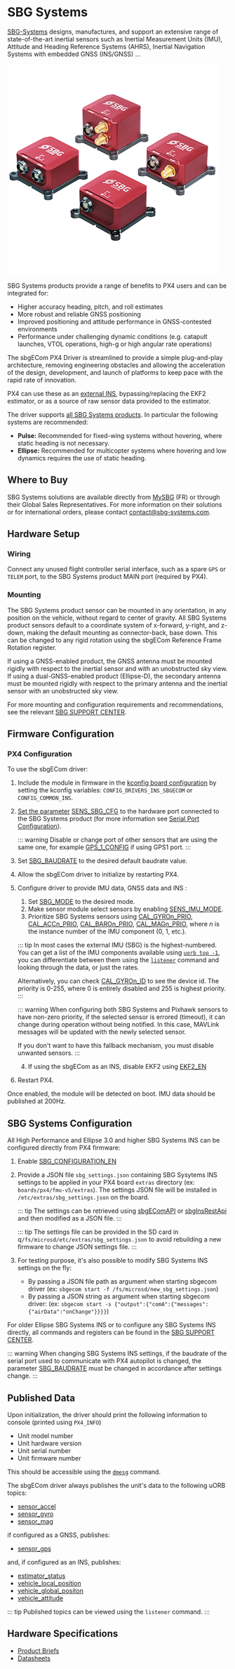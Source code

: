 # SBG Systems

[SBG-Systems](https://www.sbg-systems.com/) designs, manufactures, and support an extensive range of state-of-the-art inertial sensors such as Inertial Measurement Units (IMU), Attitude and Heading Reference Systems (AHRS), Inertial Navigation Systems with embedded GNSS (INS/GNSS) …

![Ellipse](../../assets/hardware/sensors/inertial/ellipse-inertial-navigation-system.png)

SBG Systems products provide a range of benefits to PX4 users and can be integrated for:

- Higher accuracy heading, pitch, and roll estimates
- More robust and reliable GNSS positioning
- Improved positioning and attitude performance in GNSS-contested environments
- Performance under challenging dynamic conditions (e.g. catapult launches, VTOL operations, high-g or high angular rate operations)

The sbgECom PX4 Driver is streamlined to provide a simple plug-and-play architecture, removing engineering obstacles and allowing the acceleration of the design, development, and launch of platforms to keep pace with the rapid rate of innovation.

PX4 can use these as an [external INS](../sensor/inertial_navigation_systems.md), bypassing/replacing the EKF2 estimator, or as a source of raw sensor data provided to the estimator.

The driver supports [all SBG Systems products](https://www.sbg-systems.com/products/).
In particular the following systems are recommended:

- **Pulse:** Recommended for fixed-wing systems without hovering, where static heading is not necessary.
- **Ellipse:** Recommended for multicopter systems where hovering and low dynamics requires the use of static heading.

## Where to Buy

SBG Systems solutions are available directly from [MySBG](https://account.sbg-systems.com/realms/sbg/protocol/openid-connect/auth?client_id=my-sbg-sso&redirect_uri=https%3A%2F%2Fmy.sbg-systems.com%2Foidc%3Ftarget%3D%252F&response_type=code&scope=openid+email+profile&state=93af390a93994b6c89162e080c431df9&code_challenge=1ZGBaGQhWuu5_v68vKVUaxlQqqh8UTqsV_8HwcsJrBg&code_challenge_method=S256) (FR) or through their Global Sales Representatives. For more information on their solutions or for international orders, please contact contact@sbg-systems.com.

## Hardware Setup

### Wiring

Connect any unused flight controller serial interface, such as a spare `GPS` or `TELEM` port, to the SBG Systems product MAIN port (required by PX4).

### Mounting

The SBG Systems product sensor can be mounted in any orientation, in any position on the vehicle, without regard to center of gravity.
All SBG Systems product sensors default to a coordinate system of x-forward, y-right, and z-down, making the default mounting as connector-back, base down.
This can be changed to any rigid rotation using the sbgECom Reference Frame Rotation register.

If using a GNSS-enabled product, the GNSS antenna must be mounted rigidly with respect to the inertial sensor and with an unobstructed sky view. If using a dual-GNSS-enabled product (Ellipse-D), the secondary antenna must be mounted rigidly with respect to the primary antenna and the inertial sensor with an unobstructed sky view.

For more mounting and configuration requirements and recommendations, see the relevant [SBG SUPPORT CENTER](https://support.sbg-systems.com/sc).

## Firmware Configuration

### PX4 Configuration

To use the sbgECom driver:

1. Include the module in firmware in the [kconfig board configuration](../hardware/porting_guide_config.md#px4-board-configuration-kconfig) by setting the kconfig variables: `CONFIG_DRIVERS_INS_SBGECOM` or `CONFIG_COMMON_INS`.
2. [Set the parameter](../advanced_config/parameters.md) [SENS_SBG_CFG](../advanced_config/parameter_reference.md#SENS_SBG_CFG) to the hardware port connected to the SBG Systems product (for more information see [Serial Port Configuration](../peripherals/serial_configuration.md)).

   ::: warning
   Disable or change port of other sensors that are using the same one, for example [GPS_1_CONFIG](../advanced_config/parameter_reference.md#GPS_1_CONFIG) if using GPS1 port.
   :::

3. Set [SBG_BAUDRATE](../advanced_config/parameter_reference.md#SBG_BAUDRATE) to the desired default baudrate value.
4. Allow the sbgECom driver to initialize by restarting PX4.
5. Configure driver to provide IMU data, GNSS data and INS :

   1. Set [SBG_MODE](../advanced_config/parameter_reference.md#SBG_MODE) to the desired mode.
   2. Make sensor module select sensors by enabling [SENS_IMU_MODE](../advanced_config/parameter_reference.md#SENS_IMU_MODE).
   3. Prioritize SBG Systems sensors using [CAL_GYROn_PRIO](../advanced_config/parameter_reference.md#CAL_GYRO0_PRIO), [CAL_ACCn_PRIO](../advanced_config/parameter_reference.md#CAL_ACC0_PRIO), [CAL_BAROn_PRIO](../advanced_config/parameter_reference.md#CAL_BARO0_PRIO), [CAL_MAGn_PRIO](../advanced_config/parameter_reference.md#CAL_MAG0_PRIO), where _n_ is the instance number of the IMU component (0, 1, etc.).

   ::: tip
   In most cases the external IMU (SBG) is the highest-numbered.
   You can get a list of the IMU components available using [`uorb top -1`](../middleware/uorb.md#uorb-top-command), you can differentiate between them using the [`listener`](../modules/modules_command.md#listener) command and looking through the data, or just the rates.

   Alternatively, you can check [CAL_GYROn_ID](../advanced_config/parameter_reference.md#CAL_GYRO0_ID) to see the device id.
   The priority is 0-255, where 0 is entirely disabled and 255 is highest priority.
   :::

   ::: warning
   When configuring both SBG Systems and Pixhawk sensors to have non-zero priority, if the selected sensor is errored (timeout), it can change during operation without being notified.
   In this case, MAVLink messages will be updated with the newly selected sensor.

   If you don't want to have this fallback mechanism, you must disable unwanted sensors.
   :::

   4. If using the sbgECom as an INS, disable EKF2 using [EKF2_EN](../advanced_config/parameter_reference.md#EKF2_EN)

6. Restart PX4.

Once enabled, the module will be detected on boot.
IMU data should be published at 200Hz.

## SBG Systems Configuration

All High Performance and Ellipse 3.0 and higher SBG Systems INS can be configured directly from PX4 firmware:

1. Enable [SBG_CONFIGURATION_EN](../advanced_config/parameter_reference.md#SBG_CONFIGURATION_EN)
2. Provide a JSON file `sbg_settings.json` containing SBG Sysytems INS settings to be applied in your PX4 board `extras` directory (ex: `boards/px4/fmu-v5/extras`). The settings JSON file will be installed in `/etc/extras/sbg_settings.json` on the board.

   ::: tip
   The settings can be retrieved using [sbgEComAPI](https://github.com/SBG-Systems/sbgECom/tree/main/tools/sbgEComApi) or [sbgInsRestApi](https://developer.sbg-systems.com/sbgInsRestApi/1.3/#tag/Settings) and then modified as a JSON file.
   :::

   ::: tip
   The settings file can be provided in the SD card in q`/fs/microsd/etc/extras/sbg_settings.json` to avoid rebuilding a new firmware to change JSON settings file.
   :::

3. For testing purpose, it's also possible to modify SBG Systems INS settings on the fly:

   - By passing a JSON file path as argument when starting sbgecom driver (ex: `sbgecom start -f /fs/microsd/new_sbg_settings.json`)
   - By passing a JSON string as argument when starting sbgecom driver: (ex: `sbgecom start -s {"output":{"comA":{"messages":{"airData":"onChange"}}}}`)

For older Ellipse SBG Systems INS or to configure any SBG Systems INS directly, all commands and registers can be found in the [SBG SUPPORT CENTER](https://support.sbg-systems.com/sc).

::: warning
When changing SBG Systems INS settings, if the baudrate of the serial port used to communicate with PX4 autopilot is changed, the parameter [SBG_BAUDRATE](../advanced_config/parameter_reference.md#SBG_BAUDRATE) must be changed in accordance after settings change.
:::

## Published Data

Upon initialization, the driver should print the following information to console (printed using `PX4_INFO`)

- Unit model number
- Unit hardware version
- Unit serial number
- Unit firmware number

This should be accessible using the [`dmesg`](../modules/modules_system.md#dmesg) command.

The sbgECom driver always publishes the unit's data to the following uORB topics:

- [sensor_accel](../msg_docs/SensorAccel.md)
- [sensor_gyro](../msg_docs/SensorGyro.md)
- [sensor_mag](../msg_docs/SensorMag.md)

if configured as a GNSS, publishes:

- [sensor_gps](../msg_docs/SensorGps.md)

and, if configured as an INS, publishes:

- [estimator_status](../msg_docs/EstimatorStatus.md)
- [vehicle_local_position](../msg_docs/VehicleLocalPosition.md)
- [vehicle_global_positon](../msg_docs/VehicleGlobalPosition.md)
- [vehicle_attitude](../msg_docs/VehicleAttitude.md)

::: tip
Published topics can be viewed using the `listener` command.
:::

## Hardware Specifications

- [Product Briefs](https://www.sbg-systems.com/products/)
- [Datasheets](https://www.sbg-systems.com/contact/#products)
